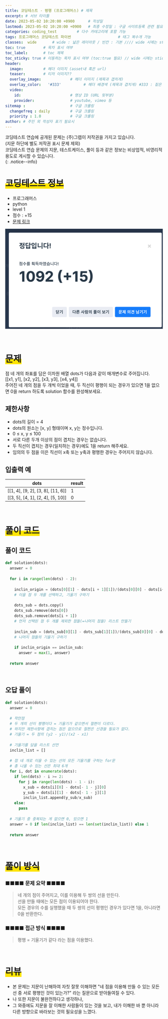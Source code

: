 ```yaml
---
title: 코딩테스트 - 평행 (프로그래머스) # 제목
excerpt: # 서브 타이틀
date: 2023-05-02 10:20:00 +0900      # 작성일
lastmod: 2023-05-02 10:20:00 +0900   # 최종 수정일 : 구글 사이트등록 관련 필요
categories: coding_test         # 다수 카테고리에 포함 가능
tags: 프로그래머스 코딩테스트 파이썬                     # 태그 복수개 가능
classes:  wide       # wide : 넓은 레이아웃 / 빈칸 : 기본 //// wide 시에는 sticky toc 불가
toc: true        # 목차 표시 여부
toc_label:       # toc 제목
toc_sticky: true # 이동하는 목차 표시 여부 (toc:true 필요) // wide 시에는 sticky toc 불가
header: 
  image:         # 헤더 이미지 (asset내 혹은 url)
  teaser:        # 티저 이미지??
  overlay_image:             # 헤더 이미지 (제목과 겹치게)
  overlay_color:   '#333'          # 헤더 배경색 (제목과 겹치게) #333 : 짙은 회색
  video:
    id:                      # 영상 ID (URL 뒷부분)
    provider:                # youtube, vimeo 등
sitemap :                    # 구글 크롤링
  changefreq : daily         # 구글 크롤링
  priority : 1.0             # 구글 크롤링
author: # 주인 외 작성자 표기 필요시
---
```

<!--postNo: 20230502_001-->

코딩테스트 연습에 공개된 문제는 (주)그렙이 저작권을 가지고 있습니다.  
(지문 하단에 별도 저작권 표시 문제 제외)  
코딩테스트 연습 문제의 지문, 테스트케이스, 풀이 등과 같은 정보는 비상업적, 비영리적 용도로 게시할 수 있습니다.  
{: .notice--info}

# <span style='background:linear-gradient(to top, #FFE400 50%, transparent 50%)'>코딩테스트 정보</span>

- 프로그래머스
- python
- level 1
- 점수 : +15
- [문제 링크](https://school.programmers.co.kr/learn/courses/30/lessons/120875?language=python3)

![](/assets/images/20230502_001_001.png)

<br>


# <span style='background:linear-gradient(to top, #FFE400 50%, transparent 50%)'>문제</span>

점 네 개의 좌표를 담은 이차원 배열  dots가 다음과 같이 매개변수로 주어집니다.  
[[x1, y1], [x2, y2], [x3, y3], [x4, y4]]  
주어진 네 개의 점을 두 개씩 이었을 때, 두 직선이 평행이 되는 경우가 있으면 1을 없으면 0을 return 하도록 solution 함수를 완성해보세요.  

## 제한사항

- dots의 길이 = 4  
- dots의 원소는 [x, y] 형태이며 x, y는 정수입니다.  
- 0 ≤ x, y ≤ 100  
- 서로 다른 두개 이상의 점이 겹치는 경우는 없습니다.  
- 두 직선이 겹치는 경우(일치하는 경우)에도 1을 return 해주세요.  
- 임의의 두 점을 이은 직선이 x축 또는 y축과 평행한 경우는 주어지지 않습니다.  

## 입출력 예

|dots|result|
|---|---|
|[[1, 4], [9, 2], [3, 8], [11, 6]]|1|
|[[3, 5], [4, 1], [2, 4], [5, 10]]|0|

<br>


# <span style='background:linear-gradient(to top, #FFE400 50%, transparent 50%)'>풀이 코드</span>

## 풀이 코드


```python
def solution(dots):
  answer = 0

  for i in range(len(dots) - 2):

    inclin_origin = (dots[0][1] - dots[i + 1][1])/(dots[0][0] - dots[i+1][0])
    # 이을 점 두 개를 선택하고, 기울기 구하기

    dots_sub = dots.copy()
    dots_sub.remove(dots[0])
    dots_sub.remove(dots[i + 1])
    # 먼저 선택된 점 두 개를 제외한 점들(=나머지 점들) 리스트 만들기
    
    inclin_sub = (dots_sub[0][1] - dots_sub[1][1])/(dots_sub[0][0] - dots_sub[1][0])
    # 나머지 점들의 기울기 구하기

    if inclin_origin == inclin_sub:
      answer = max(1, answer)
  
  return answer
```
<br>

## 오답 풀이

```python
def solution(dots):
  answer = 0

  # 착안점
  # 두 개의 선이 평행이다 = 기울기가 같으면서 절편이 다르다.
  # 하지만 제한사항에 겹치는 점은 없으므로 절편은 신경쓸 필요가 없다.
  # 기울기 = 두 점의 (y2 - y1)/(x2 - x1)
  
  # 기울기를 담을 리스트 선언
  inclin_list = []
  
  # 점 네 개로 이을 수 있는 선의 모든 기울기를 구하는 for문
  # 총 나올 수 있는 선은 최대 6개
  for i, dot in enumerate(dots):
    if len(dots) - i >= 2:
      for j in range(len(dots) - 1 - i):
        x_sub = dots[i][0] - dots[- 1 - j][0]
        y_sub = dots[i][1] - dots[- 1 - j][1]
        inclin_list.append(y_sub/x_sub)
    else:
      pass
  
  # 기울기 중 중복되는 게 없으면 0, 있으면 1
  answer = 0 if len(inclin_list) == len(set(inclin_list)) else 1

  return answer
```

<br>


# <span style='background:linear-gradient(to top, #FFE400 50%, transparent 50%)'>풀이 방식</span>

### ■■■■ 문제 요약 ■■■■
> 네 개의 점이 주어지고, 이를 이용해 두 쌍의 선을 만든다.  
> 선을 만들 때에는 모든 점이 이용되어야 한다.  
> 모든 경우의 수를 실행했을 때 두 쌍의 선이 평행인 경우가 있다면 1을, 아니라면 0을 반환한다.  

### ■■■■ 접근 방식 ■■■■
> 평행 = 기울기가 같다 라는 점을 이용했다.  

<br>

# <span style='background:linear-gradient(to top, #FFE400 50%, transparent 50%)'>리뷰</span>

* 본 문제는 지문이 난해하여 자칫 잘못 이해하면 "네 점을 이용해 만들 수 있는 모든 선 중 서로 평행인 것이 있는가?" 라는 질문으로 받아들여질 수 있다.  
* 나 또한 지문이 불완전하다고 생각하나,  
* 그 와중에도 지문을 잘 이해한 사람들이 있는 것을 보고, 내가 이해한 바 뿐 아니라 다른 방향으로 바라보는 것의 필요성을 느꼈다.  

